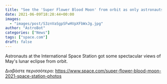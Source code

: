 ```yaml
---
title: "See the 'Super Flower Blood Moon' from orbit as only astronauts could (photos)"
date: 2021-06-09T18:28:44+00:00
images:
  - "images/post/S3znVaSgpSFwHVpXFbWxJg.jpg"
author: "AstroBot"
categories: ["News"]
tags: ["space.com"]
draft: false
---
```


Astronauts at the International Space Station got some spectacular views of May's lunar eclipse from orbit. 

Διαβάστε περισσότερα: https://www.space.com/super-flower-blood-moon-2021-space-station-photos
